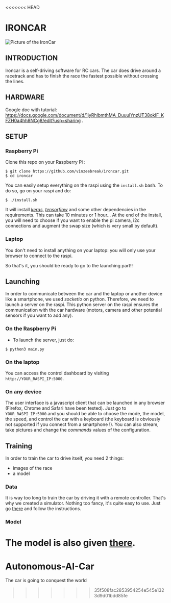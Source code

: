 <<<<<<< HEAD
# IRONCAR

![Picture of the IronCar](docs/car.jpg)

## INTRODUCTION

Ironcar is a self-driving software for RC cars. The car does drive around a racetrack and has to finish the race the fastest possible without crossing the lines.

## HARDWARE

Google doc with tutorial:  https://docs.google.com/document/d/1jyRhlbmthMA_DuuulYnzUT38okIF_KFZH0a4hh8NCg8/edit?usp=sharing .

## SETUP

### Raspberry Pi
Clone this repo on your Raspberry Pi :

```
$ git clone https://github.com/vinzeebreak/ironcar.git
$ cd ironcar
```

You can easily setup everything on the raspi using the `install.sh` bash. To do so, go on your raspi and do:
```
$ ./install.sh
```

It will install *[keras](https://github.com/keras-team/keras)*, *[tensorflow](https://www.tensorflow.org/)* and some other dependencies in the requirements. This can take 10 minutes or 1 hour... At the end of the install, you will need to choose if you want to enable the pi camera, i2c connections and augment the swap size (which is very small by default).  

### Laptop
You don't need to install anything on your laptop: you will only use your browser to connect to the raspi.

So that's it, you should be ready to go to the launching part!!


## Launching
In order to communicate between the car and the laptop or another device like a smartphone, we used *socketio* on python. Therefore, we need to launch a server on the raspi. This python server on the raspi ensures the communication with the car hardware (motors, camera and other potential sensors if you want to add any).


### On the Raspberry Pi

* To launch the server, just do:
```
$ python3 main.py
```

### On the laptop
You can access the control dashboard by visiting `http://YOUR_RASPI_IP:5000`.

### On any device
The user interface is a javascript client that can be launched in any browser (Firefox, Chrome and Safari have been tested). Just go to `YOUR_RASPI_IP:5000` and you should be able to choose the mode, the model, the speed, and control the car with a keyboard (the keyboard is obviously not supported if you connect from a smartphone !). You can also stream, take pictures and change the *commands* values of the configuration.

## Training

In order to train the car to drive itself, you need 2 things:
- images of the race
- a model

### Data

It is way too long to train the car by driving it with a remote controller. That's why we created a simulator. Nothing too fancy, it's quite easy to use. Just go [there](https://github.com/vinzeebreak/road_simulator) and follow the instructions.

### Model

The model is also given [there](https://github.com/vinzeebreak/road_simulator).
=======
# Autonomous-AI-Car
The car is going to conquest the world
>>>>>>> 35f508fac2853954254e545e1323d9d01bdd85fe
